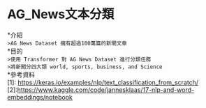 # AG_News文本分類
*介紹<br>
`>AG News Dataset 擁有超過100萬篇的新聞文章`<br>
*目的<br>
`>使用 Transformer 對 AG News Dataset 進行分類任務`<br>
`>將新聞分四大類 world, sports, business, and Science`<br>
*參考資料<br>
[1]: https://keras.io/examples/nlp/text_classification_from_scratch/<br>
[2]:https://www.kaggle.com/code/jannesklaas/17-nlp-and-word-embeddings/notebook<br>